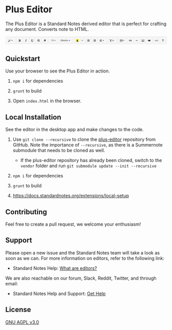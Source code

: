 # Plus Editor

The Plus Editor is a Standard Notes derived editor that is perfect for crafting any document. Converts note to HTML.

![Highlighting, fonts, colors, tables, lists, and more!](plus_editor_bar.png)

## Quickstart

Use your browser to see the Plus Editor in action.

1. `npm i` for dependencies
   
2. `grunt` to build

3. Open `index.html` in the browser.

## Local Installation

See the editor in the desktop app and make changes to the code.

1. Use `git clone --recursive` to clone the [plus-editor](https://github.com/sn-extensions/plus-editor) repository from GitHub. Note the importance of `--recursive`, as there is a Summernote submodule that needs to be cloned as well.
   * If the plus-editor repository has already been cloned, switch to the `vendor` folder and run `git submodule update --init --recursive`
   
2. `npm i` for dependencies
   
3. `grunt` to build

4. https://docs.standardnotes.org/extensions/local-setup

## Contributing

Feel free to create a pull request, we welcome your enthusiasm!

## Support

Please open a new issue and the Standard Notes team will take a look as soon as we can. For more information on editors, refer to the following link:

- Standard Notes Help: [What are editors?](https://standardnotes.org/help/77/what-are-editors)

We are also reachable on our forum, Slack, Reddit, Twitter, and through email:

- Standard Notes Help and Support: [Get Help](https://standardnotes.org/help)
## License

[GNU AGPL v3.0](https://choosealicense.com/licenses/agpl-3.0/)